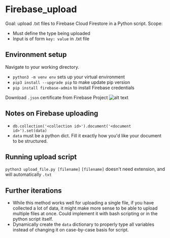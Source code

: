 # Firebase_upload
Goal: upload .txt files to Firebase Cloud Firestore in a Python script.
Scope:
* Must define the type being uploaded
* Input is of form `key: value` in .txt file

## Environment setup
Navigate to your working directory.
* `python3 -m venv env` sets up your virtual environment
* `pip3 install --upgrade pip` to make update pip version
* `pip install firebase-admin` to install Firebase credentials

Download `.json` certificate from Firebase Project
![alt text](https://github.com/jhirsh/firebase_upload/firebase_download_key.png "Logo Title Text 1")

## Notes on Firebase uploading
* `db.collection('<collection id>').document('<document id>').set(data)`
* `data` must be a python dict. Fill it exactly how you'd like your document to be structured.

## Running upload script
`python3 upload_file.py [filename]`
`[filename]` doesn't need extension, and will automatically `.txt`

## Further iterations
* While this method works well for uploading a single file, if you have collected a lot of data, it might make more sense to be able to upload multiple files at once. Could implement it with bash scripting or in the python script itself.
* Dynamically create the `data` dictionary to properly type all variables instead of changing it on case-by-case basis for script.


